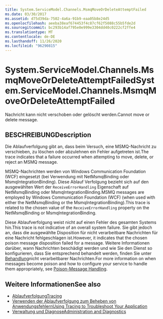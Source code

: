 ```yaml
---
title: System.ServiceModel.Channels.MsmqMoveOrDeleteAttemptFailed
ms.date: 03/30/2017
ms.assetid: d75d39da-7502-4a6a-91b9-eaa05b8e24d5
ms.openlocfilehash: aeeba38eaf674453f4c87cf62f5088c55b5fde2d
ms.sourcegitcommit: bc293b14af795e0e999e3304dd40c0222cf2ffe4
ms.translationtype: MT
ms.contentlocale: de-DE
ms.lasthandoff: 11/26/2020
ms.locfileid: "96290815"
---
```

# <a name="systemservicemodelchannelsmsmqmoveordeleteattemptfailed"></a><span data-ttu-id="9c01c-102">System.ServiceModel.Channels.MsmqMoveOrDeleteAttemptFailed</span><span class="sxs-lookup"><span data-stu-id="9c01c-102">System.ServiceModel.Channels.MsmqMoveOrDeleteAttemptFailed</span></span>

<span data-ttu-id="9c01c-103">Nachricht kann nicht verschoben oder gelöscht werden.</span><span class="sxs-lookup"><span data-stu-id="9c01c-103">Cannot move or delete message.</span></span>  
  
## <a name="description"></a><span data-ttu-id="9c01c-104">BESCHREIBUNG</span><span class="sxs-lookup"><span data-stu-id="9c01c-104">Description</span></span>  

 <span data-ttu-id="9c01c-105">Die Ablaufverfolgung gibt an, dass beim Versuch, eine MSMQ-Nachricht zu verschieben, zu löschen oder abzulehnen ein Fehler aufgetreten ist.</span><span class="sxs-lookup"><span data-stu-id="9c01c-105">The trace indicates that a failure occurred when attempting to move, delete, or reject an MSMQ message.</span></span>  
  
 <span data-ttu-id="9c01c-106">MSMQ-Nachrichten werden von Windows Communication Foundation (WCF) eingesetzt (bei Verwendung mit NetMsmqBinding oder MsmqIntegrationBinding). Diese Ablauf Verfolgung bezieht sich auf den ausgewählten Wert der `ReceiveErrorHandling` Eigenschaft auf NetMsmqBinding oder MsmqIntegrationBinding.</span><span class="sxs-lookup"><span data-stu-id="9c01c-106">MSMQ messages are employed by Windows Communication Foundation (WCF) (when used with either the NetMsmqBinding or the MsmqIntegrationBinding).This trace is related to the chosen value of the `ReceiveErrorHandling` property on the NetMsmqBinding or MsmqIntegrationBinding.</span></span>  
  
 <span data-ttu-id="9c01c-107">Diese Ablaufverfolgung weist nicht auf einen Fehler des gesamten Systems hin.</span><span class="sxs-lookup"><span data-stu-id="9c01c-107">This trace is not indicative of an overall system failure.</span></span> <span data-ttu-id="9c01c-108">Sie gibt jedoch an, dass die ausgewählte Disposition für nicht verarbeitbare Nachrichten für eine Nachricht fehlgeschlagen ist.</span><span class="sxs-lookup"><span data-stu-id="9c01c-108">However, it indicates that the chosen poison message disposition failed for a message.</span></span> <span data-ttu-id="9c01c-109">Weitere Informationen darüber, wann Nachrichten beschädigt werden und wie Sie den Dienst so konfigurieren, dass Sie entsprechend behandelt werden, finden Sie unter [Behandlung](../../feature-details/poison-message-handling.md)nicht verarbeitbarer Nachrichten.</span><span class="sxs-lookup"><span data-stu-id="9c01c-109">For more information on when messages become poison and how to configure your service to handle them appropriately, see [Poison-Message Handling](../../feature-details/poison-message-handling.md).</span></span>  
  
## <a name="see-also"></a><span data-ttu-id="9c01c-110">Weitere Informationen</span><span class="sxs-lookup"><span data-stu-id="9c01c-110">See also</span></span>

- [<span data-ttu-id="9c01c-111">Ablaufverfolgung</span><span class="sxs-lookup"><span data-stu-id="9c01c-111">Tracing</span></span>](index.md)
- [<span data-ttu-id="9c01c-112">Verwenden der Ablaufverfolgung zum Beheben von Anwendungsfehlern</span><span class="sxs-lookup"><span data-stu-id="9c01c-112">Using Tracing to Troubleshoot Your Application</span></span>](using-tracing-to-troubleshoot-your-application.md)
- [<span data-ttu-id="9c01c-113">Verwaltung und Diagnose</span><span class="sxs-lookup"><span data-stu-id="9c01c-113">Administration and Diagnostics</span></span>](../index.md)
